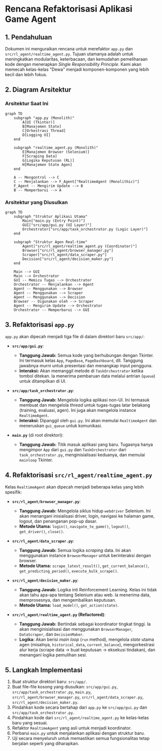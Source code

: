 # Rencana Refaktorisasi Aplikasi Game Agent

## 1. Pendahuluan

Dokumen ini menguraikan rencana untuk merefaktor `app.py` dan `src/rl_agent/realtime_agent.py`. Tujuan utamanya adalah untuk meningkatkan modularitas, keterbacaan, dan kemudahan pemeliharaan kode dengan menerapkan *Single Responsibility Principle*. Kami akan memecah kelas-kelas "Dewa" menjadi komponen-komponen yang lebih kecil dan lebih fokus.

## 2. Diagram Arsitektur

### Arsitektur Saat Ini

```mermaid
graph TD
    subgraph "app.py (Monolith)"
        A[UI (Tkinter)]
        B[Manajemen State]
        C[Orkestrasi Thread]
        D[Logging UI]
    end

    subgraph "realtime_agent.py (Monolith)"
        E[Manajemen Browser (Selenium)]
        F[Scraping Data]
        G[Logika Keputusan (RL)]
        H[Manajemen State Agen]
    end

    A -- Mengontrol --> C
    C -- Menjalankan --> F_Agent["RealtimeAgent (Monolithic)"]
    F_Agent -- Mengirim Update --> B
    B -- Memperbarui --> A
```

### Arsitektur yang Diusulkan

```mermaid
graph TD
    subgraph "Struktur Aplikasi Utama"
        Main["main.py (Entry Point)"]
        GUI["src/app/gui.py (UI Layer)"]
        Orchestrator["src/app/task_orchestrator.py (Logic Layer)"]
    end
    
    subgraph "Struktur Agen Real-time"
        Agent["src/rl_agent/realtime_agent.py (Coordinator)"]
        Browser["src/rl_agent/browser_manager.py"]
        Scraper["src/rl_agent/data_scraper.py"]
        Decision["src/rl_agent/decision_maker.py"]
    end

    Main --> GUI
    Main --> Orchestrator
    GUI -- Memicu Tugas --> Orchestrator
    Orchestrator -- Menjalankan --> Agent
    Agent -- Menggunakan --> Browser
    Agent -- Menggunakan --> Scraper
    Agent -- Menggunakan --> Decision
    Browser -- Digunakan oleh --> Scraper
    Agent -- Mengirim Update --> Orchestrator
    Orchestrator -- Memperbarui --> GUI
```

## 3. Refaktorisasi `app.py`

`app.py` akan dipecah menjadi tiga file di dalam direktori baru `src/app/`:

*   **`src/app/gui.py`**:
    *   **Tanggung Jawab:** Semua kode yang berhubungan dengan Tkinter. Ini termasuk kelas `App`, `PageBase`, `PageDashboard`, dll. Tanggung jawabnya murni untuk presentasi dan menangkap input pengguna.
    *   **Interaksi:** Akan memanggil metode di `TaskOrchestrator` ketika tombol ditekan. Ia menerima pembaruan data melalui antrian (`queue`) untuk ditampilkan di UI.

*   **`src/app/task_orchestrator.py`**:
    *   **Tanggung Jawab:** Mengelola logika aplikasi non-UI. Ini termasuk membuat dan mengelola *thread* untuk tugas-tugas latar belakang (training, evaluasi, agen). Ini juga akan mengelola instance `RealtimeAgent`.
    *   **Interaksi:** Dipanggil oleh `gui.py`. Ini akan memulai `RealtimeAgent` dan meneruskan `gui_queue` untuk komunikasi.

*   **`main.py`** (di root direktori):
    *   **Tanggung Jawab:** Titik masuk aplikasi yang baru. Tugasnya hanya mengimpor `App` dari `gui.py` dan `TaskOrchestrator` dari `task_orchestrator.py`, menginisialisasi keduanya, dan memulai `mainloop` Tkinter.

## 4. Refaktorisasi `src/rl_agent/realtime_agent.py`

Kelas `RealtimeAgent` akan dipecah menjadi beberapa kelas yang lebih spesifik:

*   **`src/rl_agent/browser_manager.py`**:
    *   **Tanggung Jawab:** Mengelola siklus hidup `webdriver` Selenium. Ini akan menangani inisialisasi driver, login, navigasi ke halaman game, logout, dan penanganan pop-up dasar.
    *   **Metode Utama:** `login()`, `navigate_to_game()`, `logout()`, `get_driver()`, `close()`.

*   **`src/rl_agent/data_scraper.py`**:
    *   **Tanggung Jawab:** Semua logika *scraping* data. Ini akan menggunakan instance `BrowserManager` untuk berinteraksi dengan browser.
    *   **Metode Utama:** `scrape_latest_result()`, `get_current_balance()`, `get_predicting_period()`, `execute_bulk_scrape()`.

*   **`src/rl_agent/decision_maker.py`**:
    *   **Tanggung Jawab:** Logika inti Reinforcement Learning. Kelas ini tidak akan tahu apa-apa tentang Selenium atau web. Ia menerima data, memprosesnya, dan mengembalikan keputusan.
    *   **Metode Utama:** `load_model()`, `get_action(state)`.

*   **`src/rl_agent/realtime_agent.py` (Refactored)**:
    *   **Tanggung Jawab:** Bertindak sebagai koordinator tingkat tinggi. Ia akan menginisialisasi dan menggunakan `BrowserManager`, `DataScraper`, dan `DecisionMaker`.
    *   **Logika:** Akan berisi *main loop* (`run` method), mengelola *state* utama agen (misalnya, `historical_data`, `current_balance`), mengorkestrasi alur kerja (scrape data -> buat keputusan -> eksekusi tindakan), dan menangani logika pemulihan sesi.

## 5. Langkah Implementasi

1.  Buat struktur direktori baru: `src/app/`.
2.  Buat file-file kosong yang diusulkan: `src/app/gui.py`, `src/app/task_orchestrator.py`, `main.py`, `src/rl_agent/browser_manager.py`, `src/rl_agent/data_scraper.py`, `src/rl_agent/decision_maker.py`.
3.  Pindahkan kode secara bertahap dari `app.py` ke `src/app/gui.py` dan `src/app/task_orchestrator.py`.
4.  Pindahkan kode dari `src/rl_agent/realtime_agent.py` ke kelas-kelas baru yang sesuai.
5.  Refaktor `RealtimeAgent` yang asli untuk menjadi koordinator.
6.  Perbarui `main.py` untuk menjalankan aplikasi dengan struktur baru.
7.  Uji secara menyeluruh untuk memastikan semua fungsionalitas tetap berjalan seperti yang diharapkan.